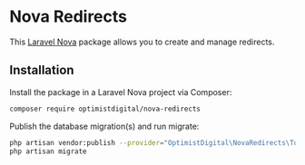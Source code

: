 # Nova Redirects

This [Laravel Nova](https://nova.laravel.com) package allows you to create and manage redirects.

## Installation

Install the package in a Laravel Nova project via Composer:

```bash
composer require optimistdigital/nova-redirects
```

Publish the database migration(s) and run migrate:

```bash
php artisan vendor:publish --provider="OptimistDigital\NovaRedirects\ToolServiceProvider" --tag="migrations"
php artisan migrate
```
